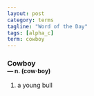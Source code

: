 ```yaml
---
layout: post
category: terms
tagline: "Word of the Day"
tags: [alpha_c]
term: cowboy
---
```


<h3>Cowboy<br/> <small>&mdash; n. (cow<span>&middot;</span>boy)</small></h3>
<p><ol><li>a young bull</li>
</ol></p>
